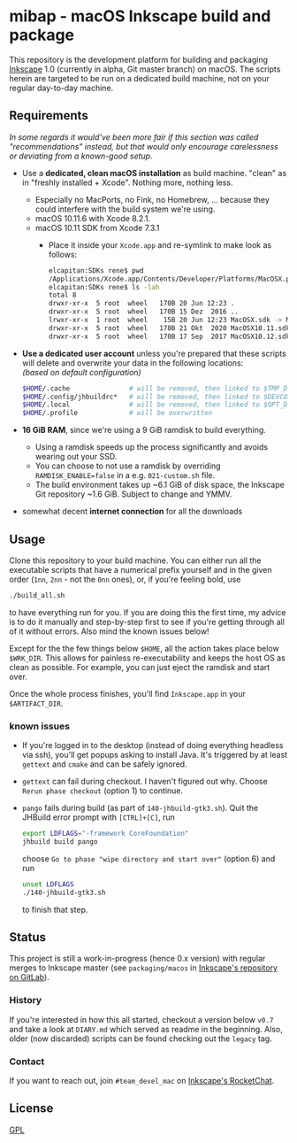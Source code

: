 # mibap - macOS Inkscape build and package

This repository is the development platform for building and packaging [Inkscape](https://inkscape.org) 1.0 (currently in alpha, Git master branch) on macOS. The scripts herein are targeted to be run on a dedicated build machine, not on your regular day-to-day machine.

## Requirements

_In some regards it would've been more fair if this section was called "recommendations" instead, but that would only encourage carelessness or deviating from a known-good setup._

- Use a __dedicated, clean macOS installation__ as build machine. "clean" as in "freshly installed + Xcode". Nothing more, nothing less.
  - Especially no MacPorts, no Fink, no Homebrew, ... because they could interfere with the build system we're using.
  - macOS 10.11.6 with Xcode 8.2.1.
  - macOS 10.11 SDK from Xcode 7.3.1
    - Place it inside your `Xcode.app` and re-symlink to make look as follows:

      ```bash
      elcapitan:SDKs rene$ pwd
      /Applications/Xcode.app/Contents/Developer/Platforms/MacOSX.platform/Developer/SDKs
      elcapitan:SDKs rene$ ls -lah
      total 8
      drwxr-xr-x  5 root  wheel   170B 20 Jun 12:23 .
      drwxr-xr-x  5 root  wheel   170B 15 Dez  2016 ..
      lrwxr-xr-x  1 root  wheel    15B 20 Jun 12:23 MacOSX.sdk -> MacOSX10.11.sdk
      drwxr-xr-x  5 root  wheel   170B 21 Okt  2020 MacOSX10.11.sdk
      drwxr-xr-x  5 root  wheel   170B 17 Sep  2017 MacOSX10.12.sdk.disabled
      ```

- __Use a dedicated user account__ unless you're prepared that these scripts will delete and overwrite your data in the following locations:  
_(based on default configuration)_

    ```bash
    $HOME/.cache               # will be removed, then linked to $TMP_DIR
    $HOME/.config/jhbuildrc*   # will be removed, then linked to $DEVCONFIG
    $HOME/.local               # will be removed, then linked to $OPT_DIR
    $HOME/.profile             # will be overwritten
    ```

- __16 GiB RAM__, since we're using a 9 GiB ramdisk to build everything.
  - Using a ramdisk speeds up the process significantly and avoids wearing out your SSD.
  - You can choose to not use a ramdisk by overriding `RAMDISK_ENABLE=false` in a e.g. `021-custom.sh` file.
  - The build environment takes up ~6.1 GiB of disk space, the Inkscape Git repository ~1.6 GiB. Subject to change and YMMV.
- somewhat decent __internet connection__ for all the downloads

## Usage

Clone this repository to your build machine. You can either run all the executable scripts that have a numerical prefix yourself and in the given order (`1nn`, `2nn` - not the `0nn` ones), or, if you're feeling bold, use

```bash
./build_all.sh
```

to have everything run for you. If you are doing this the first time, my advice is to do it manually and step-by-step first to see if you're getting through all of it without errors. Also mind the known issues below!

Except for the the few things below `$HOME`, all the action takes place below `$WRK_DIR`. This allows for painless re-executability and keeps the host OS as clean as possible. For example, you can just eject the ramdisk and start over.

Once the whole process finishes, you'll find `Inkscape.app` in your `$ARTIFACT_DIR`.

### known issues

- If you're logged in to the desktop (instead of doing everything headless via ssh), you'll get popups asking to install Java. It's triggered by at least `gettext` and `cmake` and can be safely ignored.
- `gettext` can fail during checkout. I haven't figured out why. Choose `Rerun phase checkout` (option 1) to continue.
- `pango` fails during build (as part of `140-jhbuild-gtk3.sh`). Quit the JHBuild error prompt with `[CTRL]+[C]`, run

  ```bash
  export LDFLAGS="-framework CoreFoundation"
  jhbuild build pango
  ```

  choose `Go to phase "wipe directory and start over"` (option 6) and run

  ```bash
  unset LDFLAGS
  ./140-jhbuild-gtk3.sh
  ```

  to finish that step.

## Status

This project is still a work-in-progress (hence 0.x version) with regular merges to Inkscape master (see `packaging/macos` in [Inkscape's repository on GitLab](https://gitlab.com/inkscape/inkscape)).

### History

If you're interested in how this all started, checkout a version below `v0.7` and take a look at `DIARY.md` which served as readme in the beginning. Also, older (now discarded) scripts can be found checking out the `legacy` tag.

### Contact

If you want to reach out, join `#team_devel_mac` on [Inkscape's RocketChat](https://chat.inkscape.org/).

## License

[GPL](LICENSE)
